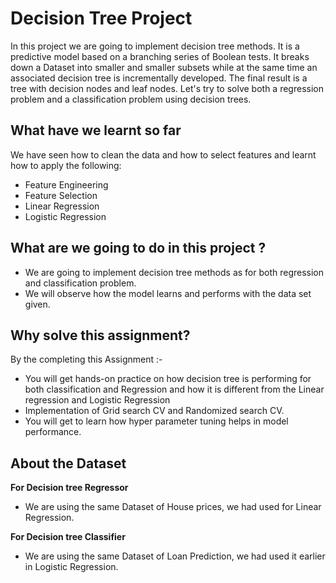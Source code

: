 # Decision Tree Project

In this project we are going to implement decision tree methods. It is a predictive model based on a branching series of Boolean tests.
It breaks down a Dataset into smaller and smaller subsets while at the same time an associated decision tree is incrementally developed.
The final result is a tree with decision nodes and leaf nodes.
Let's try to solve both a regression problem and a classification problem using decision trees.


## What have we learnt so far 
We have seen how to clean the data and how to select features and learnt how to apply the following:

- Feature Engineering
- Feature Selection
- Linear Regression
- Logistic Regression

## What are we going to do in this project ?
- We are going to implement decision tree methods as for both regression and classification problem.
- We will observe how the model learns and performs with the data set given.

## Why solve this assignment?

By the completing this Assignment :-

- You will get hands-on practice on how decision tree is performing for both classification and Regression and how it is different from the Linear regression and Logistic Regression
- Implementation of Grid search CV and Randomized search CV.
- You will get to learn how hyper parameter tuning helps in model performance.

## About the Dataset

**For Decision tree Regressor**
- We are using the same Dataset of House prices, we had used for Linear Regression.

**For Decision tree Classifier**
- We are using the same Dataset of Loan Prediction, we had used it earlier in Logistic Regression.
